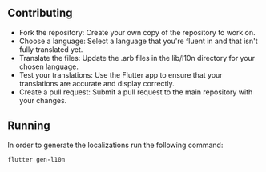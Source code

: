 ## Contributing
- Fork the repository: Create your own copy of the repository to work on.
- Choose a language: Select a language that you're fluent in and that isn't fully translated yet.
- Translate the files: Update the .arb files in the lib/l10n directory for your chosen language.
- Test your translations: Use the Flutter app to ensure that your translations are accurate and display correctly.
- Create a pull request: Submit a pull request to the main repository with your changes.

## Running
In order to generate the localizations run the following command:
```shell
flutter gen-l10n
```
